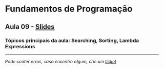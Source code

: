 # Fundamentos de Programação
## Aula 09 - [Slides](https://github.com/TiagoRG/uaveiro-leci/blob/master/1ano/1semestre/fp/slides/tp09-searching+sorting.pdf)
### Tópicos principais da aula: Searching, Sorting, Lambda Expressions

---
*Pode conter erros, caso encontre algum, crie um* [*ticket*](https://github.com/TiagoRG/uaveiro-leci/issues/new)
